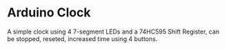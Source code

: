 # Arduino Clock
A simple clock using 4 7-segment LEDs and a 74HC595 Shift Register, can be stopped, reseted, increased time using 4 buttons.
